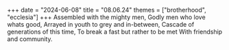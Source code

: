 +++
date = "2024-06-08"
title = "08.06.24"
themes = ["brotherhood", "ecclesia"]
+++
Assembled with the mighty men,
Godly men who love whats good,
Arrayed in youth to grey and in-between,
Cascade of generations of this time,
To break a fast but rather to be met 
With friendship and community.
